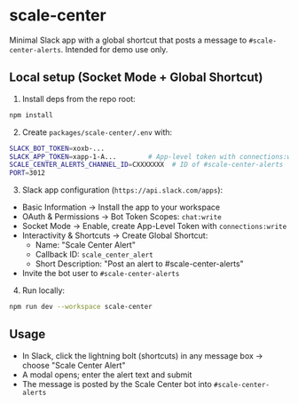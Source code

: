 # scale-center

Minimal Slack app with a global shortcut that posts a message to `#scale-center-alerts`. Intended for demo use only.

## Local setup (Socket Mode + Global Shortcut)

1. Install deps from the repo root:
```bash
npm install
```

2. Create `packages/scale-center/.env` with:
```bash
SLACK_BOT_TOKEN=xoxb-...
SLACK_APP_TOKEN=xapp-1-A...        # App-level token with connections:write
SCALE_CENTER_ALERTS_CHANNEL_ID=CXXXXXXX  # ID of #scale-center-alerts
PORT=3012
```

3. Slack app configuration (`https://api.slack.com/apps`):
- Basic Information → Install the app to your workspace
- OAuth & Permissions → Bot Token Scopes: `chat:write`
- Socket Mode → Enable, create App-Level Token with `connections:write`
- Interactivity & Shortcuts → Create Global Shortcut:
  - Name: "Scale Center Alert"
  - Callback ID: `scale_center_alert`
  - Short Description: "Post an alert to #scale-center-alerts"
- Invite the bot user to `#scale-center-alerts`

4. Run locally:
```bash
npm run dev --workspace scale-center
```

## Usage
- In Slack, click the lightning bolt (shortcuts) in any message box → choose "Scale Center Alert"
- A modal opens; enter the alert text and submit
- The message is posted by the Scale Center bot into `#scale-center-alerts`
